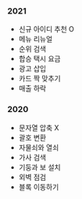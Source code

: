 ### 2021
- 신규 아이디 추천 O
- 메뉴 리뉴얼
- 순위 검색
- 합승 택시 요금
- 광고 삽입
- 카드 짝 맞추기
- 매출 하락 

### 2020
- 문자열 압축 X
- 괄호 변환
- 자물쇠와 열쇠
- 가사 검색
- 기둥과 보 설치
- 외벽 점검
- 블록 이동하기
